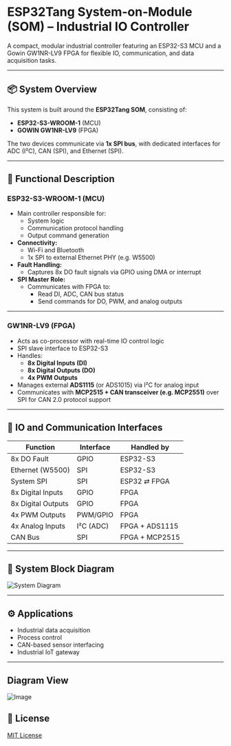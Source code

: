 # ESP32Tang System-on-Module (SOM) – Industrial IO Controller

A compact, modular industrial controller featuring an ESP32-S3 MCU and a Gowin GW1NR-LV9 FPGA for flexible IO, communication, and data acquisition tasks.

---

## 📦 System Overview

This system is built around the **ESP32Tang SOM**, consisting of:

- **ESP32-S3-WROOM-1** (MCU)
- **GOWIN GW1NR-LV9** (FPGA)

The two devices communicate via **1x SPI bus**, with dedicated interfaces for ADC (I²C), CAN (SPI), and Ethernet (SPI).

---

## 🧠 Functional Description

### ESP32-S3-WROOM-1 (MCU)
- Main controller responsible for:
  - System logic
  - Communication protocol handling
  - Output command generation
- **Connectivity:**
  - Wi-Fi and Bluetooth
  - 1x SPI to external Ethernet PHY (e.g. W5500)
- **Fault Handling:**
  - Captures 8x DO fault signals via GPIO using DMA or interrupt
- **SPI Master Role:**
  - Communicates with FPGA to:
    - Read DI, ADC, CAN bus status
    - Send commands for DO, PWM, and analog outputs

---

### GW1NR-LV9 (FPGA)
- Acts as co-processor with real-time IO control logic
- SPI slave interface to ESP32-S3
- Handles:
  - **8x Digital Inputs (DI)**
  - **8x Digital Outputs (DO)**
  - **4x PWM Outputs**
- Manages external **ADS1115** (or ADS1015) via I²C for analog input
- Communicates with **MCP2515 + CAN transceiver (e.g. MCP2551)** over SPI for CAN 2.0 protocol support

---

## 🔌 IO and Communication Interfaces

| Function         | Interface | Handled by      |
|------------------|-----------|-----------------|
| 8x DO Fault      | GPIO      | ESP32-S3        |
| Ethernet (W5500) | SPI       | ESP32-S3        |
| System SPI       | SPI       | ESP32 ⇄ FPGA     |
| 8x Digital Inputs| GPIO      | FPGA            |
| 8x Digital Outputs| GPIO     | FPGA            |
| 4x PWM Outputs   | PWM/GPIO  | FPGA            |
| 4x Analog Inputs | I²C (ADC) | FPGA + ADS1115  |
| CAN Bus          | SPI       | FPGA + MCP2515  |

---

## 📐 System Block Diagram

![System Diagram](./d2e09ac2-cca4-42b5-bab4-570f1809669f.png)

---

## ⚙️ Applications

- Industrial data acquisition
- Process control
- CAN-based sensor interfacing
- Industrial IoT gateway

---
## Diagram View
![Image](https://github.com/user-attachments/assets/b7afcbff-79dd-48b6-a5ca-5a4e1bf28a29)


## 📎 License

[MIT License](LICENSE)

